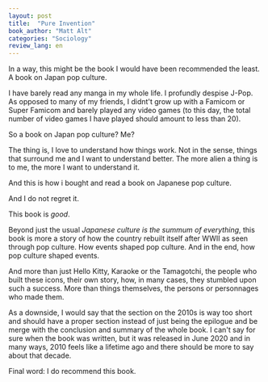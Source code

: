 ```yaml
---
layout: post
title:  "Pure Invention"
book_author: "Matt Alt"
categories: "Sociology"
review_lang: en
---
```


In a way, this might be the book I would have been recommended the least. A book on Japan pop culture.

I have barely read any manga in my whole life. I profundly despise J-Pop. As opposed to many of my friends, I didnt't grow up with a Famicom or Super Famicom and barely played any video games (to this day, the total number of video games I have played should amount to less than 20).

So a book on Japan pop culture? Me?

The thing is, I love to understand how things work. Not in the sense, things that surround me and I want to understand better. The more alien a thing is to me, the more I want to understand it.

And this is how i bought and read a book on Japanese pop culture.

And I do not regret it.

This book is *good*.

Beyond just the usual *Japanese culture is the summum of everything*, this book is more a story of how the country rebuilt itself after WWII as seen through pop culture. How events shaped pop culture. And in the end, how pop culture shaped events.

And more than just Hello Kitty, Karaoke or the Tamagotchi, the people who built these icons, their own story, how, in many cases, they stumbled upon such a success. More than things themselves, the persons or personnages who made them.

As a downside, I would say that the section on the 2010s is way too short and should have a proper section instead of just being the epilogue and be merge with the conclusion and summary of the whole book. I can't say for sure when the book was written, but it was released in June 2020 and in many ways, 2010 feels like a lifetime ago and there should be more to say about that decade.

Final word: I do recommend this book.